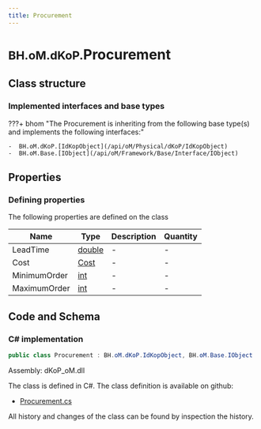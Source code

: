 ```yaml
---
title: Procurement
---
```


# <small>BH.oM.dKoP.</small>**Procurement**



## Class structure

### Implemented interfaces and base types

???+ bhom "The Procurement is inheriting from the following base type(s) and implements the following interfaces:"

    -  BH.oM.dKoP.[IdKopObject](/api/oM/Physical/dKoP/IdKopObject)
    -  BH.oM.Base.[IObject](/api/oM/Framework/Base/Interface/IObject)


## Properties



### Defining properties

The following properties are defined on the class

| Name             | Type             | Description      | Quantity         |
|------------------|------------------|------------------|------------------|
| LeadTime | [double](https://learn.microsoft.com/en-us/dotnet/api/System.Double?view=netstandard-2.0) | - | - |
| Cost | [Cost](/api/oM/Physical/dKoP/Assembly/Cost) | - | - |
| MinimumOrder | [int](https://learn.microsoft.com/en-us/dotnet/api/System.Int32?view=netstandard-2.0) | - | - |
| MaximumOrder | [int](https://learn.microsoft.com/en-us/dotnet/api/System.Int32?view=netstandard-2.0) | - | - |


## Code and Schema

### C# implementation

``` C# title="C#"
public class Procurement : BH.oM.dKoP.IdKopObject, BH.oM.Base.IObject
```

Assembly: dKoP_oM.dll

The class is defined in C#. The class definition is available on github:

- [Procurement.cs](https://github.com/BHoM/dKoP_Toolkit/blob/develop/dKoP_oM/Assembly\Procurement.cs)

All history and changes of the class can be found by inspection the history.
